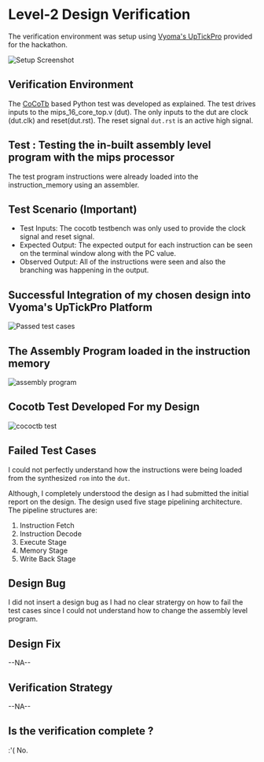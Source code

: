 # Level-2 Design Verification

The verification environment was setup using [Vyoma's UpTickPro](https://vyomasystems.com) provided for the hackathon.

![Setup Screenshot](https://user-images.githubusercontent.com/42858487/180610171-078c23ad-e0ba-476a-814d-15ee0c7eec8e.PNG)

## Verification Environment

The [CoCoTb](https://www.cocotb.org/) based Python test was developed as explained. The test drives inputs to the mips_16_core_top.v (dut). The only inputs to the dut are clock (dut.clk) and reset(dut.rst). The reset signal ``dut.rst`` is an active high signal.

## Test : Testing the in-built assembly level program with the mips processor

The test program instructions were already loaded into the instruction_memory using an assembler.


## Test Scenario **(Important)**
- Test Inputs: The cocotb testbench was only used to provide the clock signal and reset signal.
- Expected Output: The expected output for each instruction can be seen on the terminal window along with the PC value.  
- Observed Output: All of the instructions were seen and also the branching was happening in the output.

## Successful Integration of my chosen design into Vyoma's UpTickPro Platform

![Passed test cases](https://user-images.githubusercontent.com/42858487/182201422-82b2b8e4-0aa3-4cc7-8334-b0de455f85cb.PNG)


## The Assembly Program loaded in the instruction memory

![assembly program](https://user-images.githubusercontent.com/42858487/182201475-ecd76985-5548-4b1c-9a02-b8d59df11689.PNG)

## Cocotb Test Developed For my Design

![cococtb test](https://user-images.githubusercontent.com/42858487/182201514-a841416a-7551-4cb8-9937-a50fba8a8f9c.PNG)

## Failed Test Cases

I could not perfectly understand how the instructions were being loaded from the synthesized ``rom`` into the ``dut``.

Although, I completely understood the design as I had submitted the initial report on the design. The design used five stage pipelining architecture. The pipeline structures are:
1. Instruction Fetch
2. Instruction Decode
3. Execute Stage
4. Memory Stage
5. Write Back Stage

## Design Bug

I did not insert a design bug as I had no clear stratergy on how to fail the test cases since I could not understand how to change the assembly level program.

## Design Fix

--NA--

## Verification Strategy

--NA--


## Is the verification complete ?

:'( No.
